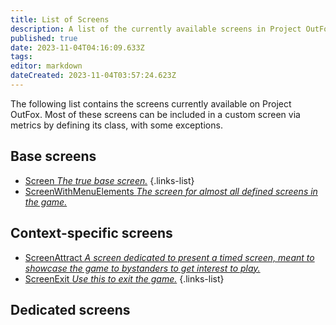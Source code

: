 ```yaml
---
title: List of Screens
description: A list of the currently available screens in Project OutFox
published: true
date: 2023-11-04T04:16:09.633Z
tags: 
editor: markdown
dateCreated: 2023-11-04T03:57:24.623Z
---
```


The following list contains the screens currently available on Project OutFox. Most of these screens can be included in a custom screen via metrics by defining its class, with some exceptions.

## Base screens

- [Screen *The true base screen.*](/en/dev/screens/Screen)
{.links-list}
- [ScreenWithMenuElements *The screen for almost all defined screens in the game.*](/en/dev/screens/ScreenWithMenuElements)

## Context-specific screens

- [ScreenAttract *A screen dedicated to present a timed screen, meant to showcase the game to bystanders to get interest to play.*](/en/dev/screens/ScreenAttract)
- [ScreenExit *Use this to exit the game.*](/en/dev/screens/ScreenExit)
{.links-list}

## Dedicated screens
